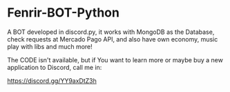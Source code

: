 # Fenrir-BOT-Python
A BOT developed in discord.py, it works with MongoDB as the Database, check requests at Mercado Pago API, and also have own economy, music play with libs and much more!


The CODE isn't available, but if You want to learn more or maybe buy a new application to Discord, call me in:

https://discord.gg/YY9axDtZ3h
